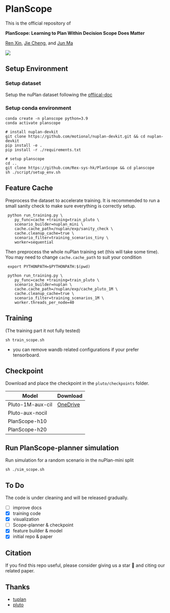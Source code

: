 # PlanScope

This is the official repository of

**PlanScope: Learning to Plan Within Decision Scope Does Matter**

[Ren Xin](https://rex-sys-hk.github.io), [Jie Cheng](https://jchengai.github.io/), and [Jun Ma](https://personal.hkust-gz.edu.cn/junma/index.html)


<p align="left">
<a href="https://rex-sys-hk.github.io">
<img src="https://img.shields.io/badge/Project-Page-blue?style=flat">
</a>
<!--<a href='https://arxiv.org/abs/2404.14327' style='padding-left: 0.5rem;'>
    <img src='https://img.shields.io/badge/arXiv-PDF-red?style=flat&logo=arXiv&logoColor=wihte' alt='arXiv PDF'>
</a>-->
</p>

## Setup Environment

### Setup dataset

Setup the nuPlan dataset following the [offiical-doc](https://nuplan-devkit.readthedocs.io/en/latest/dataset_setup.html)

### Setup conda environment

```
conda create -n planscope python=3.9
conda activate planscope

# install nuplan-devkit
git clone https://github.com/motional/nuplan-devkit.git && cd nuplan-devkit
pip install -e .
pip install -r ./requirements.txt

# setup planscope
cd ..
git clone https://github.com/Rex-sys-hk/PlanScope && cd planscope
sh ./script/setup_env.sh
```

## Feature Cache

Preprocess the dataset to accelerate training. It is recommended to run a small sanity check to make sure everything is correctly setup.

```
 python run_training.py \
    py_func=cache +training=train_pluto \
    scenario_builder=nuplan_mini \
    cache.cache_path=/nuplan/exp/sanity_check \
    cache.cleanup_cache=true \
    scenario_filter=training_scenarios_tiny \
    worker=sequential
```

Then preprocess the whole nuPlan training set (this will take some time). You may need to change `cache.cache_path` to suit your condition

```
 export PYTHONPATH=$PYTHONPATH:$(pwd)

 python run_training.py \
    py_func=cache +training=train_pluto \
    scenario_builder=nuplan \
    cache.cache_path=/nuplan/exp/cache_pluto_1M \
    cache.cleanup_cache=true \
    scenario_filter=training_scenarios_1M \
    worker.threads_per_node=40
```

## Training

(The training part it not fully tested)

```
sh train_scope.sh
```

- you can remove wandb related configurations if your prefer tensorboard.


## Checkpoint

Download and place the checkpoint in the `pluto/checkpoints` folder.

| Model            | Download |
| ---------------- | -------- |
| Pluto-1M-aux-cil | [OneDrive](https://hkustconnect-my.sharepoint.com/:u:/g/personal/jchengai_connect_ust_hk/EaFpLwwHFYVKsPVLH2nW5nEBNbPS7gqqu_Rv2V1dzODO-Q?e=LAZQcI)    |
| Pluto-aux-nocil  |          |
| PlanScope-h10    |          |
| PlanScope-h20    |          |

## Run PlanScope-planner simulation

Run simulation for a random scenario in the nuPlan-mini split

```
sh ./sim_scope.sh
```


## To Do

The code is under cleaning and will be released gradually.

- [ ] improve docs
- [x] training code
- [x] visualization
- [ ] Scope-planner & checkpoint
- [x] feature builder & model
- [x] initial repo & paper

## Citation

If you find this repo useful, please consider giving us a star 🌟 and citing our related paper.

<!--```bibtex
@article{cheng2024pluto,
  title={PLUTO: Pushing the Limit of Imitation Learning-based Planning for Autonomous Driving},
  author={Cheng, Jie and Chen, Yingbing and Chen, Qifeng},
  journal={arXiv preprint arXiv:2404.14327},
  year={2024}
}
```-->

## Thanks
- [tuplan](https://github.com/autonomousvision/tuplan_garage)
- [pluto](https://github.com/jchengai/pluto)
